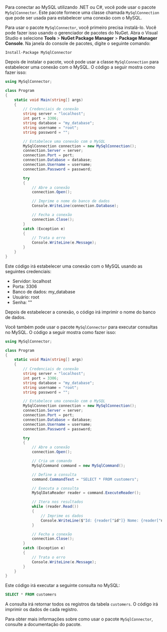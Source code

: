 Para conectar ao MySQL utilizando .NET ou C#, você pode usar o pacote `MySqlConnector`. Este pacote fornece uma classe chamada `MySqlConnection` que pode ser usada para estabelecer uma conexão com o MySQL.

Para usar o pacote `MySqlConnector`, você primeiro precisa instalá-lo. Você pode fazer isso usando o gerenciador de pacotes do NuGet. Abra o Visual Studio e selecione **Tools** > **NuGet Package Manager** > **Package Manager Console**. Na janela do console de pacotes, digite o seguinte comando:

```
Install-Package MySqlConnector
```

Depois de instalar o pacote, você pode usar a classe `MySqlConnection` para estabelecer uma conexão com o MySQL. O código a seguir mostra como fazer isso:

```c#
using MySqlConnector;

class Program
{
    static void Main(string[] args)
    {
        // Credenciais de conexão
        string server = "localhost";
        int port = 3306;
        string database = "my_database";
        string username = "root";
        string password = "";

        // Estabelece uma conexão com o MySQL
        MySqlConnection connection = new MySqlConnection();
        connection.Server = server;
        connection.Port = port;
        connection.Database = database;
        connection.Username = username;
        connection.Password = password;

        try
        {
            // Abre a conexão
            connection.Open();

            // Imprime o nome do banco de dados
            Console.WriteLine(connection.Database);

            // Fecha a conexão
            connection.Close();
        }
        catch (Exception e)
        {
            // Trata o erro
            Console.WriteLine(e.Message);
        }
    }
}
```

Este código irá estabelecer uma conexão com o MySQL usando as seguintes credenciais:

* Servidor: localhost
* Porta: 3306
* Banco de dados: my_database
* Usuário: root
* Senha: ""

Depois de estabelecer a conexão, o código irá imprimir o nome do banco de dados.

Você também pode usar o pacote `MySqlConnector` para executar consultas no MySQL. O código a seguir mostra como fazer isso:

```c#
using MySqlConnector;

class Program
{
    static void Main(string[] args)
    {
        // Credenciais de conexão
        string server = "localhost";
        int port = 3306;
        string database = "my_database";
        string username = "root";
        string password = "";

        // Estabelece uma conexão com o MySQL
        MySqlConnection connection = new MySqlConnection();
        connection.Server = server;
        connection.Port = port;
        connection.Database = database;
        connection.Username = username;
        connection.Password = password;

        try
        {
            // Abre a conexão
            connection.Open();

            // Cria um comando
            MySqlCommand command = new MySqlCommand();

            // Define a consulta
            command.CommandText = "SELECT * FROM customers";

            // Executa a consulta
            MySqlDataReader reader = command.ExecuteReader();

            // Itera nos resultados
            while (reader.Read())
            {
                // Imprime os dados
                Console.WriteLine($"Id: {reader["id"]} Nome: {reader["nome"]}");
            }

            // Fecha a conexão
            connection.Close();
        }
        catch (Exception e)
        {
            // Trata o erro
            Console.WriteLine(e.Message);
        }
    }
}
```

Este código irá executar a seguinte consulta no MySQL:

```sql
SELECT * FROM customers
```

A consulta irá retornar todos os registros da tabela `customers`. O código irá imprimir os dados de cada registro.

Para obter mais informações sobre como usar o pacote `MySqlConnector`, consulte a documentação do pacote.